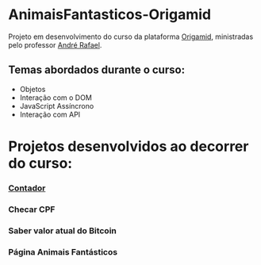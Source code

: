 # AnimaisFantasticos-Origamid
Projeto em desenvolvimento do curso da plataforma [Origamid](https://www.origamid.com/), ministradas pelo professor [André Rafael](https://github.com/origamid).

## Temas abordados durante o curso:
- Objetos
- Interação com o DOM
- JavaScript Assíncrono
- Interação com API

# Projetos desenvolvidos ao decorrer do curso:
### [Contador](https://rafaellaevboff.github.io/contadorJS/)

### Checar CPF

### Saber valor atual do Bitcoin

### Página Animais Fantásticos

